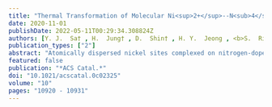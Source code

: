 ```yaml
---
title: "Thermal Transformation of Molecular Ni<sup>2+</sup>--N<sub>4</sub> Sites for Enhanced CO<sub>2</sub> Electroreduction Activity"
date: 2020-11-01
publishDate: 2022-05-11T00:29:34.308824Z
authors: [Y. J.  Sa† , H.  Jung† , D.  Shin† , H. Y.  Jeong , <b>S.  Ringe</b> , H.  Kim* , Y. J.  Hwang* , S. H.  Joo* ]
publication_types: ["2"]
abstract: "Atomically dispersed nickel sites complexed on nitrogen-doped carbon (Ni–N/C) have demonstrated considerable activity for the selective electrochemical carbon dioxide reduction reaction (CO2RR) to CO. However, the high-temperature treatment typically involved during the activation of Ni–N/C catalysts makes the origin of the high activity elusive. In this work, Ni(II) phthalocyanine molecules grafted on carbon nanotube (NiPc/CNT) and heat-treated NiPc/CNT (H-NiPc/CNT) are exploited as model catalysts to investigate the impact of thermal activation on the structure of active site and CO2RR activity. H-NiPc/CNT exhibits ~4.7-fold higher turnover frequency for CO2RR to CO in comparison to NiPc/CNT. Extended X-ray absorption fine structure analysis and density functional theory (DFT) calculations reveal that the heat treatment transforms molecular Ni2+–N4 sites of NiPc into Ni+–N3V (V: vacancy) and Ni+–N3 sites incorporated in the graphene lattice that concomitantly involves a breakage of Ni–N bonding, shrinkage in the Ni–N–C local structure, and decrease in the oxidation state of the Ni center from +2 to +1. DFT calculations combined with micro-kinetic modeling suggest that the Ni–N3V site appears to be responsible for the high CO2RR activity because of its lower barrier for the formation of *COOH intermediate and optimum *CO binding energy. In situ/operando X-ray absorption spectroscopy analyses further corroborate the importance of reduced Ni+ species in boosting the CO2RR activity."
featured: false
publication: "*ACS Catal.*"
doi: "10.1021/acscatal.0c02325"
volume: "10"
pages: "10920 - 10931"
---
```


